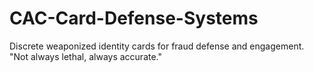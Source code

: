 # CAC-Card-Defense-Systems
Discrete weaponized identity cards for fraud defense and engagement. "Not always lethal, always accurate." 
